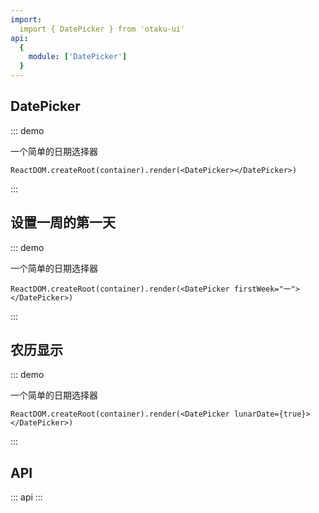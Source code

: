 ```yaml
---
import:
  import { DatePicker } from 'otaku-ui'
api:
  {
    module: ['DatePicker']
  }
---
```




## DatePicker

::: demo

一个简单的日期选择器

```tsx
ReactDOM.createRoot(container).render(<DatePicker></DatePicker>)

```
:::

## 设置一周的第一天

::: demo

一个简单的日期选择器

```tsx
ReactDOM.createRoot(container).render(<DatePicker firstWeek="一"></DatePicker>)
```
:::


## 农历显示

::: demo

一个简单的日期选择器

```tsx
ReactDOM.createRoot(container).render(<DatePicker lunarDate={true}></DatePicker>)
```
:::


## API

::: api
:::